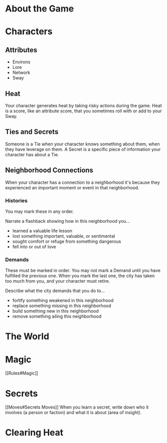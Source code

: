 # About the Game
# Characters
## Attributes
* Environs
* Lore
* Network
* Sway

## Heat
Your character generates heat by taking risky actions during the game. Heat is a score, like an attribute score, that you sometimes roll with or add to your Sway.
## Ties and Secrets
Someone is a Tie when your character knows something about them, when they have leverage on them. A Secret is a specific piece of information your character has about a Tie.
## Neighborhood Connections
When your character has a connection to a neighborhood it's because they experienced an important moment or event in that neighborhood.

### Histories
You may mark these in any order.

Narrate a flashback showing how in this neighborhood you...
* learned a valuable life lesson
* lost something important, valuable, or sentimental
* sought comfort or refuge from something dangerous
* fell into or out of love
### Demands
These must be marked in order. You may not mark a Demand until you have fulfilled the previous one. When you mark the last one, the city has taken too much from you, and your character must retire.

Describe what the city demands that you do to... 
* fortify something weakened in this neighborhood
* replace something missing in this neighborhood
* build something new in this neighborhood
* remove something ailing this neighborhood

# The World
# Magic
[[Rules#Magic]]
# Secrets
[[Moves#Secrets Moves]]
When you learn a secret, write down who it involves (a person or faction) and what it is about (area of insight).


# Clearing Heat

